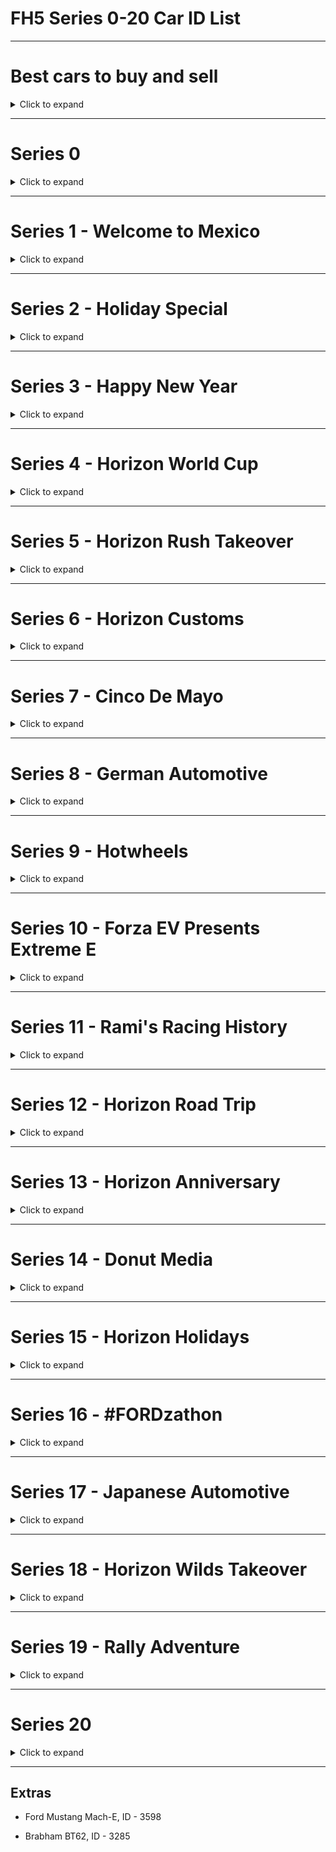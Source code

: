 # FH5 Series 0-20 Car ID List

---

# Best cars to buy and sell
<details>
<summary> Click to expand </summary>

- McLaren 765LT, ID - 3482

- Lamborghini Aventador SVJ, ID - 3289

- Ferrari SF90 Stradale, ID - 3595

- Ferrari F8 Tributo, ID - 3367

- Porsche 911 GT3 '21, ID - 3667

- Lamborghini Aventador J, ID - 1583

- Audi RS 7 Sportsback, ID - 3584

- Aston Martin One-77, ID - 1181

- Koenigsegg Agera 2011, ID - 1397

- Ferrari 599XX, ID - 1171

- DeLorean DMC-12, ID - 1270

</details>

---

# Series 0
<details>
<summary> Click to expand </summary>

- Honda NSX-R GT, ID - 569

- Honda Civic Coupe 2016, ID - 3069

</details>

---

# Series 1 - Welcome to Mexico
<details>
<summary> Click to expand </summary>

- DeLorean DMC-12, ID - 1270

- Hoonigan Gymkhana 10 Hoonicorn V2, ID - 3006

- Italdesign Zerouno, ID - 3194

- Raesr Tachyon Speed, ID - 3196

</details>

---

# Series 2 - Holiday Special
<details>
<summary> Click to expand </summary>

- Lamborghini Aventador SVJ, ID - 3289

- Mercedes AMG E63 S, ID - 3250

- Maserati 8CTF, ID - 2068

- Ferrari 599 GTO, ID - 1319

- Lamborghini Gallardo Spyder LP570-4, ID - 1601

- Peel Trident, ID - 3005

- Peel P50 (Secret Santa), ID - 2987

- Ferrari 575M Mararello, ID - 257

</details>

---

# Series 3 - Happy New Year
<details>
<summary> Click to expand </summary>

- Zenvo ST1, ID - 2474

- Toyota Celica Sport, ID - 295

- Donkervoort GTO, ID - 2105

- Toyota Land Cruser Arctic AT37, ID - 2743

- Toyota 4Runner TRD Pro AT38, ID - 3373

- Jaguar XKR-S GT, ID - 2235

- Vauxhall Lotus Carlton, ID - 291

</details>

---

# Series 4 - Horizon World Cup
<details>
<summary> Click to expand </summary>

- Nio EP9, ID - 3366

- Wuling Sunshine, ID - 3548

- Porsche 911 GT3 RS4, ID - 2297

- MG MG3, ID - 2173

</details>

---

# Series 5 - Horizon Rush Takeover
<details>
<summary> Click to expand </summary>

- Mini Cooper S FE, ID - 2699

- KTM X-Bow GT4, ID - 3035

- Noble M600, ID - 1253

- Nissan GT-R Nismo 2020, ID - 3622

</details>

---

# Series 6 - Horizon Customs
<details>
<summary> Click to expand </summary>

- Ascari KZ1R, ID - 1451

- McLaren 765LT, ID - 3482

- ATS GT, ID - 3195

- McLaren 650S Spider, ID - 3087 

</details>

---

# Series 7 - Cinco De Mayo
<details>
<summary> Click to expand </summary>

- Ferrari SF90 Stradale, ID - 3595

- Ferrari 250 GT, ID - 1578

- Ferrari California T, ID - 2194

- Ferrari 512 TR, ID - 255

- Ferrari F8 Tributo, ID - 3367

</details>

---

# Series 8 - German Automotive
<details>
<summary> Click to expand </summary>

- Porsche 959, ID - 269

- Porsche 911 GT3 '21, ID - 3667

- Merc-AMG GT S, ID - 2242

- Audi RS 4 Avant '18, ID - 3318

</details>

---

# Series 9 - Hotwheels
<details>
<summary> Click to expand </summary>

- Lamborghini Aventador J, ID - 1583

- Plymouth Barracuda, ID - 281

- Dodge Coronet Super Bee, ID - 1352

</details>

---

# Series 10 - Forza EV Presents Extreme E
<details>
<summary> Click to expand </summary>

- 58 Extreme E, ID - 3727

- 42 Extreme E, ID - 3711

- 44 Extreme E, ID - 3712

- 23 Extreme E, ID - 3710

- 5  Extreme E, ID - 3713

- 55 Extreme E, ID - 3714

- 22 Extreme E, ID - 3709

- 6  Extreme E, ID - 3715

- 125 Extreme E, ID - 3708

- Porsche 23 917, ID - 2869

- Porsche Guntherwerks, ID - 3160

- Porsche Emory 356 C, ID - 3150

- Porsche 911 Reimagined by Singer, ID - 3248

</details>

---

# Series 11 - Rami's Racing History
<details>
<summary> Click to expand </summary>

- BMW M4 Competition Coupe, ID - 3645

- Porsche 550A Spyder, ID - 1281

- HDT Commodore Group A, ID - 2584

- Subary Legacy RS, ID - 1382

- Xpeng P7, ID - 3547 

</details>

---

# Series 12 - Horizon Road Trip
<details>
<summary> Click to expand </summary>

- Audi RS E-Tron GT, ID - 3359

- Bentley Turbo R, ID - 3172

- Audi RS 7 Sportsback, ID - 3584

- Link & Co 21, ID - 3677

- Missan Sentra Nismo, ID - 2874

</details>

---

# Series 13 - Horizon Anniversary
<details>
<summary> Click to expand </summary>

- Ferrari 599XX, ID - 1171

- Koenigsegg Agera 2011, ID - 1397

- Eagle Speedster, ID - 2908

- Aston Martin One-77, ID - 1181

</details>

---

# Series 14 - Donut Media
<details>
<summary> Click to expand </summary>

- Link & Co 20, ID - 3552

- Morris Traveller, ID - 3142

- Ford Super Deluxe Wagon, ID - 2504

- Morris Series II Traveler, ID - 3116

</details>

---

# Series 15 - Horizon Holidays
<details>
<summary> Click to expand </summary>

- AMC Javelin, ID - 1267

- Plymouth Fury, ID - 2216

- Cadillac XTS Limousine, ID - 2128

- AMC Rebel, ID - 1572

- Lamborghini Sian Roadster (Secret Santa), ID - 3608

</details>

---

# Series 16 - #FORDzathon
<details>
<summary> Click to expand </summary>

- MG #20 MG6 Xpower, ID - 3537

- MG MG6 Xpower, ID - 3689

- Renault Clio R.S. 2010, ID - 1264

- Renault Megane RS 250 2010, ID - 1204

- Renault Clio R.S. 16 Concept, ID - 3182

</details>

---

# Series 17 - Japanese Automotive
<details>
<summary> Click to expand </summary>

- Nissan Z 2023, ID - 3620

- Toyota MR2 GT, ID - 398

- Toyota Sport 800, ID - 2469

- Mitsubishi Galant VR-4, ID - 1381

</details>

---

# Series 18 - Horizon Wilds Takeover
<details>
<summary> Click to expand </summary>

- Nissan Safari Turbo, ID - 2822

- Subaru Brat, ID - 2140

- Sierra 700, ID - 3665

- Audi S1, ID - 1478

- Gymkhana 9 RX, ID - 2648

- Honda Ridgeline, ID - 2745

- Polaris, ID - 3687
</details>

---

# Series 19 - Rally Adventure
<details>
<summary> Click to expand </summary>

- 2022 Alumicraft Trick Truck, ID - 3693

- 2021 Alumacraft Class 1 Buddy, ID - 3549

- 2019 Casey Currie Trophy Jeep, ID - 3603

- 1973 Hoonigan Scumbug, ID - 3553

- 2020 Jimco Hammerhead, ID - 3604

- 2019 Jumco Trophy Truck, ID - 3605

- 2021 Polaris Pro XP Factory Racing, ID - 3686

- 2021 RJ Anderson Pro Truck, ID - 3662

- 2022 Ford F-150 Lighning, ID - 3692

- 2001 Ford Focus RS, ID - 3670

- 2022 Cadillac CT5, ID - 3720

- 2022 Cadillac CT4, ID - 3719

- 2021 Rimac Nevera, ID 3625

- 2021 Lexus LC 500, ID - 3520
</details>

---

# Series 20
<details>
<summary> Click to expand </summary>

- Lamborghini Huracan STO 2020, - ID 3672

- Porsche Mission R 2022, - ID 3698

- Porsche #70 935, - ID 3214

- Audi RS6 Avant, - ID 3583


</details>

---

## Extras
- Ford Mustang Mach-E, ID - 3598 

- Brabham BT62, ID - 3285
